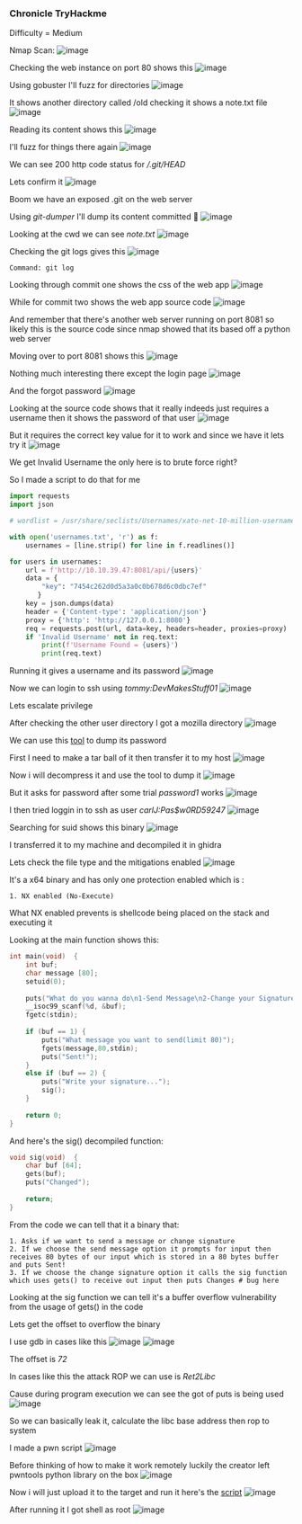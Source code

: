 <h3> Chronicle TryHackme </h3>

Difficulty = Medium

Nmap Scan:
![image](https://github.com/h4ckyou/h4ckyou.github.io/assets/127159644/f7ee2c74-5e1f-4d75-8d4d-b0b5b2f486a2)

Checking the web instance on port 80 shows this
![image](https://github.com/h4ckyou/h4ckyou.github.io/assets/127159644/71784515-0b27-473a-9a77-61ef766a769e)

Using gobuster I'll fuzz for directories
![image](https://github.com/h4ckyou/h4ckyou.github.io/assets/127159644/62d7ed93-1659-4a25-b6f7-a6aee60f7554)

It shows another directory called /old checking it shows a note.txt file
![image](https://github.com/h4ckyou/h4ckyou.github.io/assets/127159644/4305325b-a2c2-49a2-807b-d55f2aa81753)

Reading its content shows this
![image](https://github.com/h4ckyou/h4ckyou.github.io/assets/127159644/20314b8a-3563-4c1d-a81f-24453ed26d68)

I'll fuzz for things there again
![image](https://github.com/h4ckyou/h4ckyou.github.io/assets/127159644/76abb144-02a7-4230-86df-8b0ebc565725)

We can see 200 http code status for */.git/HEAD*

Lets confirm it 
![image](https://github.com/h4ckyou/h4ckyou.github.io/assets/127159644/cfe91460-75cc-44be-9cea-6286875f4d31)

Boom we have an exposed .git on the web server

Using *git-dumper* I'll dump its content committed 🙂
![image](https://github.com/h4ckyou/h4ckyou.github.io/assets/127159644/4e108f8b-672d-4b3a-baa3-6436d0f4eba0)

Looking at the cwd we can see *note.txt*
![image](https://github.com/h4ckyou/h4ckyou.github.io/assets/127159644/308df6ff-6601-45aa-a697-3a6ae79d40af)

Checking the git logs gives this
![image](https://github.com/h4ckyou/h4ckyou.github.io/assets/127159644/1bb765ce-35e8-489e-b55b-6ea50f77f1fa)

```
Command: git log
```

Looking through commit one shows the css of the web app
![image](https://github.com/h4ckyou/h4ckyou.github.io/assets/127159644/4bfd8e12-a26d-4d5a-b301-30e631142c45)

While for commit two shows the web app source code
![image](https://github.com/h4ckyou/h4ckyou.github.io/assets/127159644/9a686473-8542-4ce6-91c6-581606421676)

And remember that there's another web server running on port 8081 so likely this is the source code since nmap showed that its based off a python web server

Moving over to port 8081 shows this
![image](https://github.com/h4ckyou/h4ckyou.github.io/assets/127159644/e9203a58-15e3-4e8f-bd08-d8eedc79f08f)

Nothing much interesting there except the login page
![image](https://github.com/h4ckyou/h4ckyou.github.io/assets/127159644/5d70971f-5853-4bff-b8da-8f423b56f8f7)

And the forgot password
![image](https://github.com/h4ckyou/h4ckyou.github.io/assets/127159644/02a79e9d-c6fd-4108-a554-5975a0ffb15c)

Looking at the source code shows that it really indeeds just requires a username then it shows the password of that user
![image](https://github.com/h4ckyou/h4ckyou.github.io/assets/127159644/d70fca49-8b76-4ccf-b840-d8c31b3f87f8)

But it requires the correct key value for it to work and since we have it lets try it
![image](https://github.com/h4ckyou/h4ckyou.github.io/assets/127159644/b1bf3b15-0e4f-44e5-88db-b1be6760e6d2)

We get Invalid Username the only here is to brute force right?

So I made a script to do that for me

```python
import requests
import json

# wordlist = /usr/share/seclists/Usernames/xato-net-10-million-usernames.txt

with open('usernames.txt', 'r') as f:
    usernames = [line.strip() for line in f.readlines()]

for users in usernames:
    url = f'http://10.10.39.47:8081/api/{users}'
    data = {
        "key": "7454c262d0d5a3a0c0b678d6c0dbc7ef"
       }
    key = json.dumps(data)
    header = {'Content-type': 'application/json'}
    proxy = {'http': 'http://127.0.0.1:8080'}
    req = requests.post(url, data=key, headers=header, proxies=proxy)
    if 'Invalid Username' not in req.text:
        print(f'Username Found = {users}')
        print(req.text)
```

Running it gives a username and its password
![image](https://github.com/h4ckyou/h4ckyou.github.io/assets/127159644/9f3a2472-971e-43d9-af36-15f6f5320b65)

Now we can login to ssh using *tommy:DevMakesStuff01*
![image](https://github.com/h4ckyou/h4ckyou.github.io/assets/127159644/6ea9c656-029e-48fb-9c2e-c21690b63e4d)

Lets escalate privilege 

After checking the other user directory I got a mozilla directory
![image](https://github.com/h4ckyou/h4ckyou.github.io/assets/127159644/28a0b5c6-7756-4742-ae61-c12a2e852d37)

We can use this [tool](https://github.com/lclevy/firepwd) to dump its password

First I need to make a tar ball of it then transfer it to my host
![image](https://github.com/h4ckyou/h4ckyou.github.io/assets/127159644/0e9f60f2-0f36-4ca0-ba3c-b02b42e653e1)

Now i will decompress it and use the tool to dump it
![image](https://github.com/h4ckyou/h4ckyou.github.io/assets/127159644/793c2cba-17d5-4aa9-a0f8-e38d9b958ef2)

But it asks for password after some trial *password1* works
![image](https://github.com/h4ckyou/h4ckyou.github.io/assets/127159644/885e14d5-931b-46ce-820a-9892502c5c2a)

I then tried loggin in to ssh as user *carlJ:Pas$w0RD59247*
![image](https://github.com/h4ckyou/h4ckyou.github.io/assets/127159644/67e5eee9-52cc-4f66-8fdd-1910f5ba9ad6)

Searching for suid shows this binary 
![image](https://github.com/h4ckyou/h4ckyou.github.io/assets/127159644/56299232-7412-42dd-8242-3f2c9866402c)

I transferred it to my machine and decompiled it in ghidra

Lets check the file type and the mitigations enabled
![image](https://github.com/h4ckyou/h4ckyou.github.io/assets/127159644/1166be89-1a17-4b36-bf29-b8de1f940707)

It's a x64 binary and has only one protection enabled which is :

```
1. NX enabled (No-Execute)
```

What NX enabled prevents is shellcode being placed on the stack and executing it

Looking at the main function shows this:

```c
int main(void)  {   
    int buf;
    char message [80];
    setuid(0);
       
    puts("What do you wanna do\n1-Send Message\n2-Change your Signature");
    __isoc99_scanf(%d, &buf);
    fgetc(stdin);
    
    if (buf == 1) {
        puts("What message you want to send(limit 80)");
        fgets(message,80,stdin); 
        puts("Sent!");
    }   
    else if (buf == 2) {     
        puts("Write your signature...");
        sig();
    }   
    
    return 0; 
}
```

And here's the sig() decompiled function:

```c
void sig(void)  { 
    char buf [64];
    gets(buf); 
    puts("Changed");
    
    return;
}
```

From the code we can tell that it a binary that:

```
1. Asks if we want to send a message or change signature
2. If we choose the send message option it prompts for input then receives 80 bytes of our input which is stored in a 80 bytes buffer and puts Sent!
3. If we choose the change signature option it calls the sig function which uses gets() to receive out input then puts Changes # bug here 
```

Looking at the sig function we can tell it's a buffer overflow vulnerability from the usage of gets() in the code

Lets get the offset to overflow the binary

I use gdb in cases like this
![image](https://github.com/h4ckyou/h4ckyou.github.io/assets/127159644/31852355-c7cb-4f04-ace5-c3e231eb7f9a)
![image](https://github.com/h4ckyou/h4ckyou.github.io/assets/127159644/cefb3bcd-4c79-43d3-947c-b99a5c4e6c18)

The offset is *72*

In cases like this the attack ROP we can use is *Ret2Libc*

Cause during program execution we can see the got of puts is being used
![image](https://github.com/h4ckyou/h4ckyou.github.io/assets/127159644/df055899-a77c-469d-b722-7b46b82772c8)

So we can basically leak it, calculate the libc base address then rop to system

I made a pwn script 
![image](https://github.com/h4ckyou/h4ckyou.github.io/assets/127159644/93768ff8-203f-4c3b-bc41-7df205c67aad)

Before thinking of how to make it work remotely luckily the creator left pwntools python library on the box
![image](https://github.com/h4ckyou/h4ckyou.github.io/assets/127159644/557f05bd-7778-4ed1-a9f7-c34a4c5ab16c)

Now i will just upload it to the target and run it here's the [script](https://github.com/markuched13/markuched13.github.io/blob/main/solvescript/thm/chronicle/solve.py)
![image](https://github.com/h4ckyou/h4ckyou.github.io/assets/127159644/2566aea3-3f04-4b69-bbbc-eaf409c8be02)

After running it I got shell as root
![image](https://github.com/h4ckyou/h4ckyou.github.io/assets/127159644/3df13efb-0002-4d59-8991-c0fd55304037)
